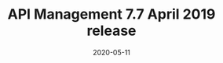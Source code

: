 ---
title: API Management 7.7 April 2019 release
linkTitle: April 2019 release
weight: 200
date: 2020-05-11
description: The 7.7 April 2019 release is a major release with several new features and enhancements.
---